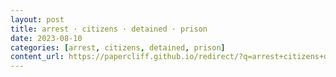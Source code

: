 ```yaml
---
layout: post
title: arrest · citizens · detained · prison
date: 2023-08-10
categories: [arrest, citizens, detained, prison]
content_url: https://papercliff.github.io/redirect/?q=arrest+citizens+detained+prison&tbs=cdr:1,cd_min:8/9/2023,cd_max:8/11/2023
---
```


